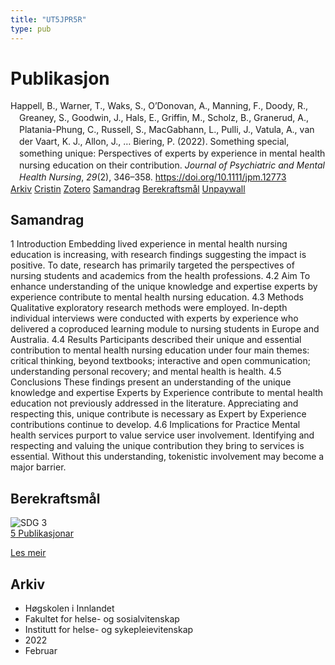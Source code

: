 ```yaml
---
title: "UT5JPR5R"
type: pub
---
```

<h1>Publikasjon</h1>
<article id="csl-bib-container-UT5JPR5R" class="csl-bib-container">
  <div class="csl-bib-body" style="line-height: 1.35; padding-left: 1em; text-indent:-1em;">
  <div class="csl-entry">Happell, B., Warner, T., Waks, S., O&#x2019;Donovan, A., Manning, F., Doody, R., Greaney, S., Goodwin, J., Hals, E., Griffin, M., Scholz, B., Granerud, A., Platania-Phung, C., Russell, S., MacGabhann, L., Pulli, J., Vatula, A., van der Vaart, K. J., Allon, J., &#x2026; Biering, P. (2022). Something special, something unique: Perspectives of experts by experience in mental health nursing education on their contribution. <i>Journal of Psychiatric and Mental Health Nursing</i>, <i>29</i>(2), 346&#x2013;358. <a href="https://doi.org/10.1111/jpm.12773">https://doi.org/10.1111/jpm.12773</a></div>
</div>
  <div class="csl-bib-buttons">
    <a href="#taxonomy-article-UT5JPR5R" class="csl-bib-button">Arkiv</a>
    <a href="https://app.cristin.no/results/show.jsf?id=1997115" alt="Cristin URL" class="csl-bib-button">Cristin</a>
    <a href="http://zotero.org/groups/5402882/items/UT5JPR5R" alt="Zotero URL" class="csl-bib-button">Zotero</a>
    <a href="#abstract-article-UT5JPR5R" class="csl-bib-button">Samandrag</a>
    <a href="#sdg-article-UT5JPR5R" class="csl-bib-button">Berekraftsmål</a>
    <a href="http://minerva-access.unimelb.edu.au/bitstreams/b8327ea9-334c-5a3c-a53d-c08c5dd3170f/download" class="csl-bib-button">Unpaywall</a>
  </div>
  <div id="csl-bib-meta-container-UT5JPR5R"></div>
</article>
<div id="csl-bib-meta-UT5JPR5R" class="csl-bib-meta">
  <article id="abstract-article-UT5JPR5R" class="abstract-article">
    <h1>Samandrag</h1>
    1 Introduction Embedding lived experience in mental health nursing education is increasing, with research findings suggesting the impact is positive. To date, research has primarily targeted the perspectives of nursing students and academics from the health professions. 4.2 Aim To enhance understanding of the unique knowledge and expertise experts by experience contribute to mental health nursing education. 4.3 Methods Qualitative exploratory research methods were employed. In-depth individual interviews were conducted with experts by experience who delivered a coproduced learning module to nursing students in Europe and Australia. 4.4 Results Participants described their unique and essential contribution to mental health nursing education under four main themes: critical thinking, beyond textbooks; interactive and open communication; understanding personal recovery; and mental health is health. 4.5 Conclusions These findings present an understanding of the unique knowledge and expertise Experts by Experience contribute to mental health education not previously addressed in the literature. Appreciating and respecting this, unique contribute is necessary as Expert by Experience contributions continue to develop. 4.6 Implications for Practice Mental health services purport to value service user involvement. Identifying and respecting and valuing the unique contribution they bring to services is essential. Without this understanding, tokenistic involvement may become a major barrier.
  </article>
  <article id="sdg-article-UT5JPR5R" class="sdg-article">
    <h1>Berekraftsmål</h1>
    <div class="sdg-container"><div id="sdg3" class="sdg"> <img src="{{< params subfolder >}}images/sdg/sdg03_no.png" class="image" alt="SDG 3"> <div class="sdg-overlay"> <a href="{{< params subfolder >}}no/archive/?sdg=3#archive" class="sdg-publication-count"><span>5</span> Publikasjonar</a> <p><a href="NA" class="sdg-read-more">Les meir</a></p> </div> </div></div>
  </article>
  <article id="taxonomy-article-UT5JPR5R" class="taxonomy-article">
    <h1>Arkiv</h1>
    <ul>
      <li>Høgskolen i Innlandet</li>
      <li>Fakultet for helse- og sosialvitenskap</li>
      <li>Institutt for helse- og sykepleievitenskap</li>
      <li>2022</li>
      <li>Februar</li>
    </ul>
  </article>
</div>
